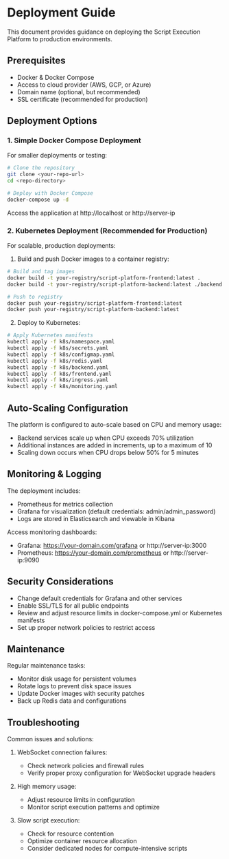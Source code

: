
# Deployment Guide

This document provides guidance on deploying the Script Execution Platform to production environments.

## Prerequisites

- Docker & Docker Compose
- Access to cloud provider (AWS, GCP, or Azure)
- Domain name (optional, but recommended)
- SSL certificate (recommended for production)

## Deployment Options

### 1. Simple Docker Compose Deployment

For smaller deployments or testing:

```bash
# Clone the repository
git clone <your-repo-url>
cd <repo-directory>

# Deploy with Docker Compose
docker-compose up -d
```

Access the application at http://localhost or http://server-ip

### 2. Kubernetes Deployment (Recommended for Production)

For scalable, production deployments:

1. Build and push Docker images to a container registry:

```bash
# Build and tag images
docker build -t your-registry/script-platform-frontend:latest .
docker build -t your-registry/script-platform-backend:latest ./backend

# Push to registry
docker push your-registry/script-platform-frontend:latest
docker push your-registry/script-platform-backend:latest
```

2. Deploy to Kubernetes:

```bash
# Apply Kubernetes manifests
kubectl apply -f k8s/namespace.yaml
kubectl apply -f k8s/secrets.yaml
kubectl apply -f k8s/configmap.yaml
kubectl apply -f k8s/redis.yaml
kubectl apply -f k8s/backend.yaml
kubectl apply -f k8s/frontend.yaml
kubectl apply -f k8s/ingress.yaml
kubectl apply -f k8s/monitoring.yaml
```

## Auto-Scaling Configuration

The platform is configured to auto-scale based on CPU and memory usage:

- Backend services scale up when CPU exceeds 70% utilization
- Additional instances are added in increments, up to a maximum of 10
- Scaling down occurs when CPU drops below 50% for 5 minutes

## Monitoring & Logging

The deployment includes:

- Prometheus for metrics collection
- Grafana for visualization (default credentials: admin/admin_password)
- Logs are stored in Elasticsearch and viewable in Kibana

Access monitoring dashboards:
- Grafana: https://your-domain.com/grafana or http://server-ip:3000
- Prometheus: https://your-domain.com/prometheus or http://server-ip:9090

## Security Considerations

- Change default credentials for Grafana and other services
- Enable SSL/TLS for all public endpoints
- Review and adjust resource limits in docker-compose.yml or Kubernetes manifests
- Set up proper network policies to restrict access

## Maintenance

Regular maintenance tasks:

- Monitor disk usage for persistent volumes
- Rotate logs to prevent disk space issues
- Update Docker images with security patches
- Back up Redis data and configurations

## Troubleshooting

Common issues and solutions:

1. WebSocket connection failures:
   - Check network policies and firewall rules
   - Verify proper proxy configuration for WebSocket upgrade headers

2. High memory usage:
   - Adjust resource limits in configuration
   - Monitor script execution patterns and optimize

3. Slow script execution:
   - Check for resource contention
   - Optimize container resource allocation
   - Consider dedicated nodes for compute-intensive scripts
